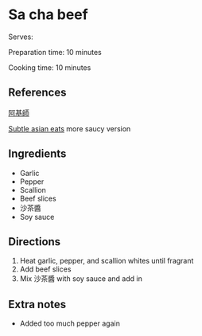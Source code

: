 # Sa cha beef

Serves:

Preparation time: 10 minutes

Cooking time: 10 minutes

## References

[阿基師](https://www.youtube.com/watch?v=0M-HR9rMDkg&t=298s)

[Subtle asian eats](https://www.facebook.com/groups/1250642975060385/permalink/2685232648268070/) more saucy version

## Ingredients

- Garlic
- Pepper
- Scallion
- Beef slices
- 沙茶醬
- Soy sauce

## Directions

1. Heat garlic, pepper, and scallion whites until fragrant
2. Add beef slices
3. Mix 沙茶醬 with soy sauce and add in

## Extra notes

- Added too much pepper again
